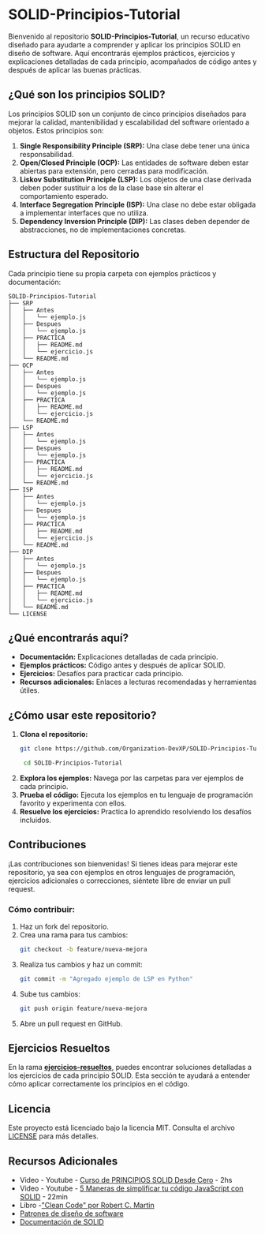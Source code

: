 # SOLID-Principios-Tutorial

Bienvenido al repositorio **SOLID-Principios-Tutorial**, un recurso educativo diseñado para ayudarte a comprender y aplicar los principios SOLID en diseño de software. Aquí encontrarás ejemplos prácticos, ejercicios y explicaciones detalladas de cada principio, acompañados de código antes y después de aplicar las buenas prácticas.

## ¿Qué son los principios SOLID?

Los principios SOLID son un conjunto de cinco principios diseñados para mejorar la calidad, mantenibilidad y escalabilidad del software orientado a objetos. Estos principios son:

1. **Single Responsibility Principle (SRP):** Una clase debe tener una única responsabilidad.
2. **Open/Closed Principle (OCP):** Las entidades de software deben estar abiertas para extensión, pero cerradas para modificación.
3. **Liskov Substitution Principle (LSP):** Los objetos de una clase derivada deben poder sustituir a los de la clase base sin alterar el comportamiento esperado.
4. **Interface Segregation Principle (ISP):** Una clase no debe estar obligada a implementar interfaces que no utiliza.
5. **Dependency Inversion Principle (DIP):** Las clases deben depender de abstracciones, no de implementaciones concretas.

## Estructura del Repositorio

Cada principio tiene su propia carpeta con ejemplos prácticos y documentación:

```
SOLID-Principios-Tutorial
├── SRP
│   ├── Antes
│   │   └── ejemplo.js
│   ├── Despues
│   │   └── ejemplo.js
│   ├── PRACTICA
│   │   ├── README.md
│   │   └── ejercicio.js
│   └── README.md
├── OCP
│   ├── Antes
│   │   └── ejemplo.js
│   ├── Despues
│   │   └── ejemplo.js
│   ├── PRACTICA
│   │   ├── README.md
│   │   └── ejercicio.js
│   └── README.md
├── LSP
│   ├── Antes
│   │   └── ejemplo.js
│   ├── Despues
│   │   └── ejemplo.js
│   ├── PRACTICA
│   │   ├── README.md
│   │   └── ejercicio.js
│   └── README.md
├── ISP
│   ├── Antes
│   │   └── ejemplo.js
│   ├── Despues
│   │   └── ejemplo.js
│   ├── PRACTICA
│   │   ├── README.md
│   │   └── ejercicio.js
│   └── README.md
├── DIP
│   ├── Antes
│   │   └── ejemplo.js
│   ├── Despues
│   │   └── ejemplo.js
│   ├── PRACTICA
│   │   ├── README.md
│   │   └── ejercicio.js
│   └── README.md
└── LICENSE
```

## ¿Qué encontrarás aquí?

- **Documentación:** Explicaciones detalladas de cada principio.
- **Ejemplos prácticos:** Código antes y después de aplicar SOLID.
- **Ejercicios:** Desafíos para practicar cada principio.
- **Recursos adicionales:** Enlaces a lecturas recomendadas y herramientas útiles.

## ¿Cómo usar este repositorio?

1. **Clona el repositorio:**
   ```bash
   git clone https://github.com/Organization-DevXP/SOLID-Principios-Tutorial.git
   ```
   ```bash
    cd SOLID-Principios-Tutorial
   ```
2. **Explora los ejemplos:**
   Navega por las carpetas para ver ejemplos de cada principio.
3. **Prueba el código:**
   Ejecuta los ejemplos en tu lenguaje de programación favorito y experimenta con ellos.
4. **Resuelve los ejercicios:**
   Practica lo aprendido resolviendo los desafíos incluidos.

## Contribuciones

¡Las contribuciones son bienvenidas! Si tienes ideas para mejorar este repositorio, ya sea con ejemplos en otros lenguajes de programación, ejercicios adicionales o correcciones, siéntete libre de enviar un pull request.

### Cómo contribuir:

1. Haz un fork del repositorio.
2. Crea una rama para tus cambios:
   ```bash
   git checkout -b feature/nueva-mejora
   ```
3. Realiza tus cambios y haz un commit:
   ```bash
   git commit -m "Agregado ejemplo de LSP en Python"
   ```
4. Sube tus cambios:
   ```bash
   git push origin feature/nueva-mejora
   ```
5. Abre un pull request en GitHub.

## Ejercicios Resueltos

En la rama **[ejercicios-resueltos](https://github.com/Organization-DevXP/SOLID-Principios-Tutorial/tree/ejercicios-resueltos)**, puedes encontrar
soluciones detalladas a los ejercicios de cada principio
SOLID. Esta sección te ayudará a entender cómo aplicar
correctamente los principios en el código.

## Licencia

Este proyecto está licenciado bajo la licencia MIT. Consulta el archivo [LICENSE](LICENSE) para más detalles.

## Recursos Adicionales

- Video - Youtube - [Curso de PRINCIPIOS SOLID Desde Cero](https://www.youtube.com/watch?v=ASBC5drF-QU&ab_channel=MoureDevbyBraisMoure) - 2hs
- Video - Youtube - [5 Maneras de simplificar tu código JavaScript con SOLID](https://www.youtube.com/watch?v=6PdAOfsPh48&ab_channel=CarlosAzaustre-AprendeJavaScript) - 22min
- Libro -["Clean Code" por Robert C. Martin](https://www.amazon.com/Clean-Code-Handbook-Software-Craftsmanship/dp/0132350882)
- [Patrones de diseño de software](https://refactoring.guru/design-patterns)
- [Documentación de SOLID](https://en.wikipedia.org/wiki/SOLID)
